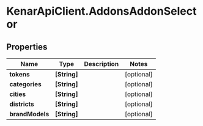 # KenarApiClient.AddonsAddonSelector

## Properties

Name | Type | Description | Notes
------------ | ------------- | ------------- | -------------
**tokens** | **[String]** |  | [optional] 
**categories** | **[String]** |  | [optional] 
**cities** | **[String]** |  | [optional] 
**districts** | **[String]** |  | [optional] 
**brandModels** | **[String]** |  | [optional] 


